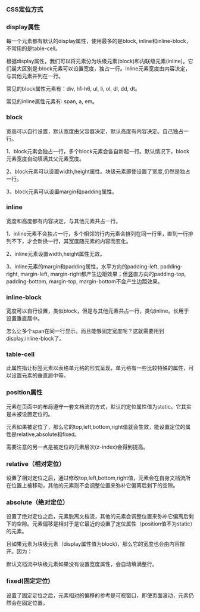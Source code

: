 ### CSS定位方式
### display属性
每一个元素都有默认的display属性，使用最多的是block, inline和inline-block，不常用的是table-cell。

根据display属性，我们可以将元素分为块级元素(block)和内联级元素(inline)。它们最大区别是:block元素可以设置宽度，独占一行。inline元素宽度由内容决定，与其他元素并列在一行。

常见的block属性元素有：div, h1-h6, ul, li, ol, dl, dd, dt。

常见的inline属性元素有: span, a, em。

### block
宽高可以自行设置，默认宽度由父容器决定，默认高度有内容决定。自己独占一行。

1、block元素会独占一行，多个block元素会各自新起一行。默认情况下，block元素宽度自动填满其父元素宽度。

2、block元素可以设置width,height属性。块级元素即使设置了宽度,仍然是独占一行。

3、block元素可以设置margin和padding属性。

### inline
宽度和高度都有内容决定，与其他元素共占一行。

1、inline元素不会独占一行，多个相邻的行内元素会排列在同一行里，直到一行排列不下，才会新换一行，其宽度随元素的内容而变化。

2、inline元素设置width,height属性无效。

3、inline元素的margin和padding属性，水平方向的padding-left, padding-right, margin-left, margin-right都产生边距效果；但竖直方向的padding-top, padding-bottom, margin-top, margin-bottom不会产生边距效果。

### inline-block
宽度可以自行设置，类似block，但是与其他元素共占一行，类似inline。长用于设置垂直居中。

怎么让多个span在同一行显示，而且能够固定宽度呢？这就需要用到display:inline-block了。

### table-cell
此属性指让标签元素以表格单元格的形式呈现，单元格有一些比较特殊的属性，可以设置元素的垂直居中等。

### position属性
元素在页面中的布局遵守一套文档流的方式，默认的定位属性值为static。它其实是未被设置定位的。

元素如果被定位了，那么它的top,left,bottom,right值就会生效，能设置定位的属性是relative,absolute和fixed。

需要注意的另一点是被定位的元素层次(z-index)会得到提高。

### relative（相对定位）
设置了相对定位之后，通过修改top,left,bottom,right值，元素会在自身文档流所在位置上被移动，其他的元素则不会调整位置来弥补它偏离后剩下的空隙。

### absolute（绝对定位）
设置了绝对定位之后，元素脱离文档流，其他的元素会调整位置来弥补它偏离后剩下的空隙。元素偏移是相对于是它最近的设置了定位属性（position值不为static）的元素。

且如果元素为块级元素（display属性值为block)，那么它的宽度也会由内容撑开。因为：

默认文档流中块级元素如果没有设置宽度属性，会自动填满整行。

### fixed(固定定位)
设置了固定定位之后，元素相对的偏移的参考是可视窗口，即使页面滚动，元素仍然会在固定位置。